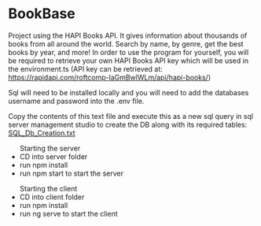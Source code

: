 # BookBase

Project using the HAPI Books API. It gives information about thousands of books from all around the world. Search by name, by genre, get the best books by year, and more! In order to use the program for yourself, you will be required to retrieve your own HAPI Books API key which will be used in the environment.ts (API key can be retrieved at: https://rapidapi.com/roftcomp-laGmBwlWLm/api/hapi-books/)

Sql will need to be installed locally and you will need to add the databases username and password into the .env file.

Copy the contents of this text file and execute this as a new sql query in sql server management studio to create the DB along with its required tables:  
[SQL_Db_Creation.txt](https://github.com/conorlyness/BookBase/files/9965282/SQL_Db_Creation.txt)


<ul>Starting the server
    <li>CD into server folder</li>  
    <li>run npm install</li>
    <li>run npm start to start the server</li>  
</ul>

<ul>Starting the client
    <li>CD into client folder</li>  
    <li>run npm install</li>
    <li>run ng serve to start the client </li>  
</ul>


